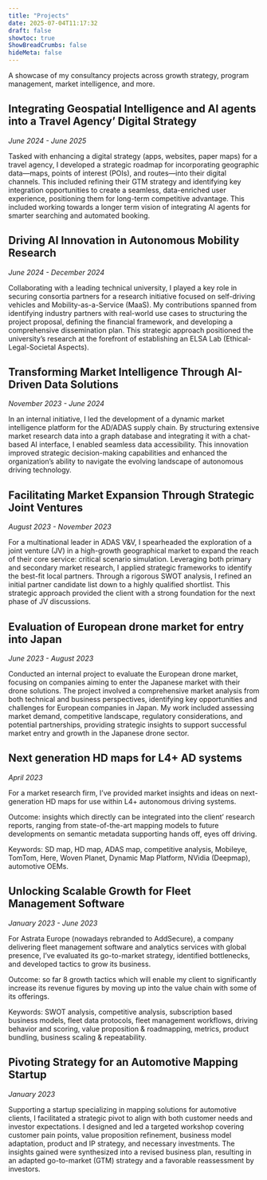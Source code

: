 ```yaml
---
title: "Projects"
date: 2025-07-04T11:17:32
draft: false
showtoc: true
ShowBreadCrumbs: false
hideMeta: false
---
```


A showcase of my consultancy projects across growth strategy, program management, market intelligence, and more.

## Integrating Geospatial Intelligence and AI agents into a Travel Agency’ Digital Strategy

_June 2024 - June 2025_

Tasked with enhancing a digital strategy (apps, websites, paper maps) for a travel agency, I developed a strategic roadmap for incorporating geographic data—maps, points of interest (POIs), and routes—into their digital channels. This included refining their GTM strategy and identifying key integration opportunities to create a seamless, data-enriched user experience, positioning them for long-term competitive advantage. This included working towards a longer term vision of integrating AI agents for smarter searching and automated booking.

## Driving AI Innovation in Autonomous Mobility Research

_June 2024 - December 2024_

Collaborating with a leading technical university, I played a key role in securing consortia partners for a research initiative focused on self-driving vehicles and Mobility-as-a-Service (MaaS). My contributions spanned from identifying industry partners with real-world use cases to structuring the project proposal, defining the financial framework, and developing a comprehensive dissemination plan. This strategic approach positioned the university’s research at the forefront of establishing an ELSA Lab (Ethical-Legal-Societal Aspects).

## Transforming Market Intelligence Through AI-Driven Data Solutions

_November 2023 - June 2024_

In an internal initiative, I led the development of a dynamic market intelligence platform for the AD/ADAS supply chain. By structuring extensive market research data into a graph database and integrating it with a chat-based AI interface, I enabled seamless data accessibility. This innovation improved strategic decision-making capabilities and enhanced the organization’s ability to navigate the evolving landscape of autonomous driving technology.

## Facilitating Market Expansion Through Strategic Joint Ventures

_August 2023 - November 2023_

For a multinational leader in ADAS V&V, I spearheaded the exploration of a joint venture (JV) in a high-growth geographical market to expand the reach of their core service: critical scenario simulation. Leveraging both primary and secondary market research, I applied strategic frameworks to identify the best-fit local partners. Through a rigorous SWOT analysis, I refined an initial partner candidate list down to a highly qualified shortlist. This strategic approach provided the client with a strong foundation for the next phase of JV discussions.

## Evaluation of European drone market for entry into Japan

_June 2023 - August 2023_

Conducted an internal project to evaluate the European drone market, focusing on companies aiming to enter the Japanese market with their drone solutions. The project involved a comprehensive market analysis from both technical and business perspectives, identifying key opportunities and challenges for European companies in Japan. My work included assessing market demand, competitive landscape, regulatory considerations, and potential partnerships, providing strategic insights to support successful market entry and growth in the Japanese drone sector.

## Next generation HD maps for L4+ AD systems

_April 2023_

For a market research firm, I’ve provided market insights and ideas on next-generation HD maps for use within L4+ autonomous driving systems.

Outcome: insights which directly can be integrated into the client’ research reports, ranging from state-of-the-art mapping models to future developments on semantic metadata supporting hands off, eyes off driving.

Keywords: SD map, HD map, ADAS map, competitive analysis, Mobileye, TomTom, Here, Woven Planet, Dynamic Map Platform, NVidia (Deepmap), automotive OEMs.

## Unlocking Scalable Growth for Fleet Management Software

_January 2023 - June 2023_

For Astrata Europe (nowadays rebranded to AddSecure), a company delivering fleet management software and analytics services with global presence, I’ve evaluated its go-to-market strategy, identified bottlenecks, and developed tactics to grow its business.

Outcome: so far 8 growth tactics which will enable my client to significantly increase its revenue figures by moving up into the value chain with some of its offerings.

Keywords: SWOT analysis, competitive analysis, subscription based business models, fleet data protocols, fleet management workflows, driving behavior and scoring, value proposition & roadmapping, metrics, product bundling, business scaling & repeatability.

## Pivoting Strategy for an Automotive Mapping Startup

_January 2023_

Supporting a startup specializing in mapping solutions for automotive clients, I facilitated a strategic pivot to align with both customer needs and investor expectations. I designed and led a targeted workshop covering customer pain points, value proposition refinement, business model adaptation, product and IP strategy, and necessary investments. The insights gained were synthesized into a revised business plan, resulting in an adapted go-to-market (GTM) strategy and a favorable reassessment by investors.
